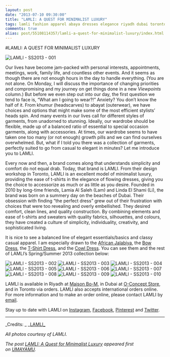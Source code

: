 ```yaml
---
layout: post
date: "2013-07-10 09:30:00"
title: "LAMLI: A QUEST FOR MINIMALIST LUXURY"
tags: lamli fashion apparel abaya dresses elegance riyadh dubai toronto saudiarabia uae canada craftsmanship heritage tradition culture
comments: true
alias: post/55108114357/lamli-a-quest-for-minimalist-luxury/index.html
---
```


#LAMLI: A QUEST FOR MINIMALIST LUXURY

![LAMLI - SS2013 - 001][1]

Our lives have become jam-packed with personal interests, appointments, meetings, work, family life, and countless other events. And it seems as though there are not enough hours in the day to handle everything. (You are not alone. On Monday, I will discuss the importance of changing priorities and compromising and my journey on get things done in a new _Viewpoints_ column.) But before we even step out into our day, the first question we tend to face is, “What am I going to wear?!” Anxiety? You don’t know the half of it. From khumur (headscarves) to abayat (outerwear), we have choices and options that might make some of the most efficient stylists’ heads spin. And many events in our lives call for different styles of garments, from unadorned to stunning. Ideally, our wardrobe should be flexible, made up of a balanced ratio of essential to special occasion garments, along with accessories. At times, our wardrobe seems to have taken one too many (or not enough) growth pills and we can find ourselves overwhelmed. But, what if I told you there was a collection of garments, perfectly suited to go from casual to elegant in minutes? Let me introduce you to LAMLI.

Every now and then, a brand comes along that understands simplicity and comfort do not equal drab. Today, that brand is LAMLI. From their design workshop in Toronto, LAMLI is an excellent model of minimalist luxury, providing the ease of t-shirts in the elegance of flowing dresses, giving you the choice to accessorize as much or as little as you desire. Founded in 2010 by long-time friends, Lamia Al Saleh (Lam) and Linda El Shami (Li), the brand was born on a summery day on the beaches of Dubai. Their obsession with finding “the perfect dress” grew out of their frustration with choices that were too revealing and overly embellished. They desired comfort, clean lines, and quality construction. By combining elements and ease of t-shirts and sweaters with quality fabrics, silhouettes, and colours, they have created a culture of simplicity, individuality, creativity, and sophisticated living.

It is nice to see a balanced line of elegant essentials/basics and classy casual apparel. I am especially drawn to the [African Jalabiya][2], the [Bow Dress][3], the [T-Shirt Dress][4], and the [Cowl Dress][5]. You can see them and the rest of LAMLI’s Spring/Summer 2013 collection below:

![LAMLI - SS2013 - 002][6] ![LAMLI - SS2013 - 003][7] ![LAMLI - SS2013 - 004][8] ![LAMLI - SS2013 - 005][9] ![LAMLI - SS2013 - 006][10] ![LAMLI - SS2013 - 007][11] ![LAMLI - SS2013 - 008][12] ![LAMLI - SS2013 - 009][13] ![LAMLI - SS2013 - 010][14]

LAMLI is available in Riyadh at [Maison Bo-M][15], in Dubai at [O-Concept Store][16], and in Toronto via orders. LAMLI also accepts international orders online. For more information and to make an order online, please contact LAMLI by [email][17].

Stay up to date with LAMLI on [Instagram][18], [Facebook][19], [Pinterest][20] and [Twitter][21].

* * *

_Credits: _
_[LAMLI_][22]

_All photos courtesy of LAMLI._

_The post [LAMLI: A Quest for Minimalist Luxury][23]&nbsp;appeared first on&nbsp;[UMAYAMU][24]._

   [1]: http://farm8.staticflickr.com/7308/9253848007_b567761894_o.jpg
   [2]: http://www.umayamu.com#African
   [3]: http://www.umayamu.com#Bow
   [4]: http://www.umayamu.com#Tshirt
   [5]: http://www.umayamu.com#Cowl
   [6]: http://farm3.staticflickr.com/2812/9253846409_1dfb0247b5_o.jpg
   [7]: http://farm8.staticflickr.com/7288/9256628052_f3e53798bd_o.jpg
   [8]: http://farm4.staticflickr.com/3815/9256627746_8f83f87b1a_o.jpg
   [9]: http://farm3.staticflickr.com/2830/9253847041_62cdd91d2f_o.jpg
   [10]: http://farm8.staticflickr.com/7401/9256626898_96f1892499_o.jpg
   [11]: http://farm8.staticflickr.com/7386/9253846241_08436ab3b7_o.jpg
   [12]: http://farm6.staticflickr.com/5340/9253847345_d4abae8cac_o.jpg
   [13]: http://farm8.staticflickr.com/7334/9256626416_529416058c_o.jpg
   [14]: http://farm8.staticflickr.com/7315/9256626632_d6e85eef67_o.jpg
   [15]: https://www.facebook.com/Maison.BoM (Maison Bo-M)
   [16]: https://www.facebook.com/OConceptStore (O-Concept Store)
   [17]: mailto:info@lamli.net?subject=Hello%20LAMLI!&amp;body=I%20saw%20your%20feature%20on%20UMAYAMU%20and%20want%20more%20information%20about%20your%20collection.
   [18]: http://www.instagram.com/lamlifashion (@LAMLIFASHION)
   [19]: https://www.facebook.com/LamliFashion (LAMLI FASHION)
   [20]: http://pinterest.com/lamli/ (LAMLI)
   [21]: https://twitter.com/Lamlifashion (@LAMLIFASHION)
   [22]: http://www.lamli.net (LAMLI)
   [23]: http://www.umayamu.com/post/55108114357/lamli-a-quest-for-minimalist-luxury (LAMLI: A Quest for Minimalist Luxury)
   [24]: http://www.umayamu.com (UMAYAMU)
